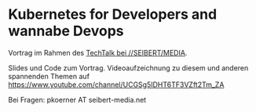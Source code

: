 # Kubernetes for Developers and wannabe Devops
Vortrag im Rahmen des [TechTalk bei //SEIBERT/MEDIA](https://infos.seibert-media.net/display/seibertmedia/TECHTALK+AND+BEER).

Slides und Code zum Vortrag.
Videoaufzeichnung zu diesem und anderen spannenden Themen auf https://www.youtube.com/channel/UCGSg5IDHT6TF3VZft2Tm_ZA

Bei Fragen: pkoerner AT seibert-media.net
